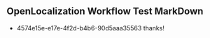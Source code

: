 ## OpenLocalization Workflow Test MarkDown

* 4574e15e-e17e-4f2d-b4b6-90d5aaa35563 
thanks!



<!--HONumber=Feb16_HO3-->
